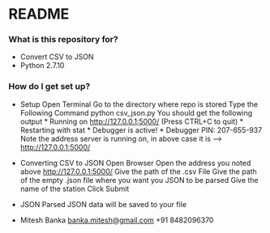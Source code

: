 # README #

### What is this repository for? ###

* Convert CSV to JSON
* Python 2.7.10

### How do I get set up? ###

* Setup
	Open Terminal
	Go to the directory where repo is stored 
	Type the Following Command
		python csv_json.py
	You should get the following output
		* Running on http://127.0.0.1:5000/ (Press CTRL+C to quit)
 		* Restarting with stat
 		* Debugger is active!
 		* Debugger PIN: 207-655-937
	Note the address server is running on, in above case it is --> http://127.0.0.1:5000/
* Converting CSV to JSON
	Open Browser
	Open the address you noted above
		http://127.0.0.1:5000/
	Give the path of the .csv File 
	Give the path of the empty .json file where you want you JSON to be parsed
	Give the name of the station
	Click Submit
* JSON Parsed
	JSON data will be saved to your file 

* Mitesh Banka
	banka.mitesh@gmail.com
	+91 8482096370
